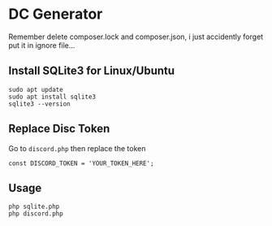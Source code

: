 # DC Generator

Remember delete composer.lock and composer.json, i just accidently forget put it in ignore file...

## Install SQLite3 for Linux/Ubuntu

```
sudo apt update
sudo apt install sqlite3
sqlite3 --version
```

## Replace Disc Token

Go to ```discord.php``` then replace the token

```
const DISCORD_TOKEN = 'YOUR_TOKEN_HERE';
```

## Usage

```
php sqlite.php
php discord.php
```
